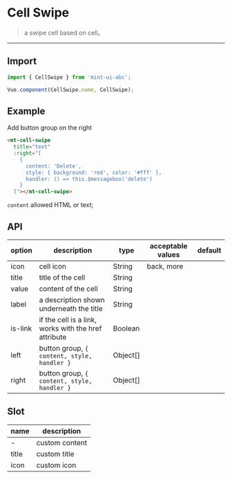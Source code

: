 # Cell Swipe

> a swipe cell based on cell。

----------


## Import

```javascript
import { CellSwipe } from 'mint-ui-abc';

Vue.component(CellSwipe.name, CellSwipe);
```

## Example

Add button group on the right

```html
<mt-cell-swipe
  title="text"
  :right="[
    {
      content: 'Delete',
      style: { background: 'red', color: '#fff' },
      handler: () => this.$messagebox('delete')
    }
  ]"></mt-cell-swipe>
```

`content` allowed HTML or text;

## API
| option | description | type | acceptable values | default |
|------|-------|---------|-------|--------|
|   icon  |  cell icon   | String    |  back, more   |     |
| title | title of the cell | String | | |
| value | content of the cell | String | | |
| label | a description shown underneath the title | String | | |
| is-link | if the cell is a link, works with the href attribute | Boolean | | |
| left | button group, `{ content, style, handler }` | Object[] | |
| right | button group, `{ content, style, handler }` | Object[] | |

## Slot
| name | description |
|------|--------|
| - | custom content |
| title | custom title |
| icon | custom icon |
